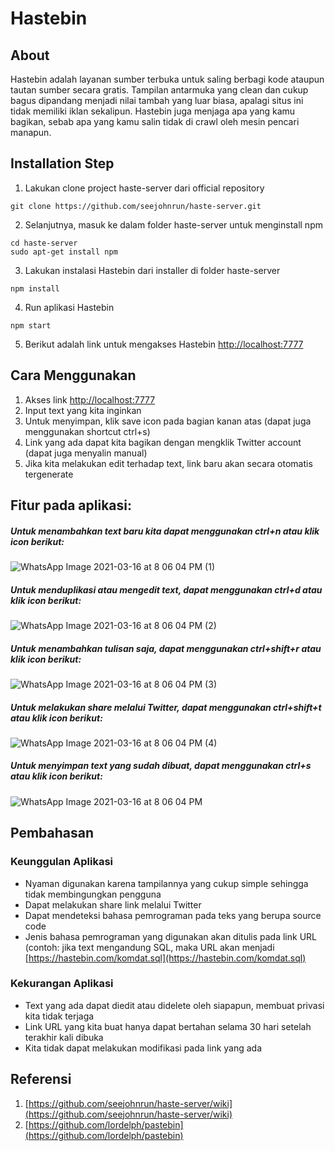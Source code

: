 # Hastebin


## About
Hastebin adalah layanan sumber terbuka untuk saling berbagi kode ataupun tautan sumber secara gratis. Tampilan antarmuka yang clean dan cukup bagus dipandang menjadi nilai tambah yang luar biasa, apalagi situs ini tidak memiliki iklan sekalipun. Hastebin juga menjaga apa yang kamu bagikan, sebab apa yang kamu salin tidak di crawl oleh mesin pencari manapun.

## Installation Step

1. Lakukan clone project haste-server dari official repository
```
git clone https://github.com/seejohnrun/haste-server.git
```
2. Selanjutnya, masuk ke dalam folder haste-server untuk menginstall npm
```
cd haste-server
sudo apt-get install npm
```
3. Lakukan instalasi Hastebin dari installer di folder haste-server
```
npm install
```
4. Run aplikasi Hastebin
```
npm start
```
5. Berikut adalah link untuk mengakses Hastebin [http://localhost:7777](http://localhost:7777)

## Cara Menggunakan
1. Akses link [http://localhost:7777](http://localhost:7777)
2. Input text yang kita inginkan
3. Untuk menyimpan, klik save icon pada bagian kanan atas (dapat juga menggunakan shortcut ctrl+s)
4. Link yang ada dapat kita bagikan dengan mengklik Twitter account (dapat juga menyalin manual)
5. Jika kita melakukan edit terhadap text, link baru akan secara otomatis tergenerate

## Fitur pada aplikasi:
##### Untuk menambahkan text baru kita dapat menggunakan ctrl+n atau klik icon berikut:
![WhatsApp Image 2021-03-16 at 8 06 04 PM (1)](https://user-images.githubusercontent.com/60083928/111336813-22b75500-86a8-11eb-9b23-e583094827c1.jpeg)

##### Untuk menduplikasi atau mengedit text, dapat menggunakan ctrl+d atau klik icon berikut:
![WhatsApp Image 2021-03-16 at 8 06 04 PM (2)](https://user-images.githubusercontent.com/60083928/111336818-23e88200-86a8-11eb-9239-1b845af1d3f2.jpeg)

##### Untuk menambahkan tulisan saja, dapat menggunakan ctrl+shift+r atau klik icon berikut:
![WhatsApp Image 2021-03-16 at 8 06 04 PM (3)](https://user-images.githubusercontent.com/60083928/111336821-24811880-86a8-11eb-8aa7-ae048f6b1efa.jpeg)

##### Untuk melakukan share melalui Twitter, dapat menggunakan ctrl+shift+t atau klik icon berikut:
![WhatsApp Image 2021-03-16 at 8 06 04 PM (4)](https://user-images.githubusercontent.com/60083928/111336825-2519af00-86a8-11eb-8f05-41cd1da4fd3d.jpeg)

##### Untuk menyimpan text yang sudah dibuat, dapat menggunakan ctrl+s atau klik icon berikut:
![WhatsApp Image 2021-03-16 at 8 06 04 PM](https://user-images.githubusercontent.com/60083928/111336826-25b24580-86a8-11eb-915c-67e324b4adcd.jpeg)


## Pembahasan

### Keunggulan Aplikasi
- Nyaman digunakan karena tampilannya yang cukup simple sehingga tidak membingungkan pengguna
- Dapat melakukan share link melalui Twitter
- Dapat mendeteksi bahasa pemrograman pada teks yang berupa source code
- Jenis bahasa pemrograman yang digunakan akan ditulis pada link URL (contoh: jika text mengandung SQL, maka URL akan menjadi [https://hastebin.com/komdat.sql](https://hastebin.com/komdat.sql)

### Kekurangan Aplikasi
- Text yang ada dapat diedit atau didelete oleh siapapun, membuat privasi kita tidak terjaga
- Link URL yang kita buat hanya dapat bertahan selama 30 hari setelah terakhir kali dibuka
- Kita tidak dapat melakukan modifikasi pada link yang ada

## Referensi
1. [https://github.com/seejohnrun/haste-server/wiki](https://github.com/seejohnrun/haste-server/wiki)
2. [https://github.com/lordelph/pastebin](https://github.com/lordelph/pastebin)
